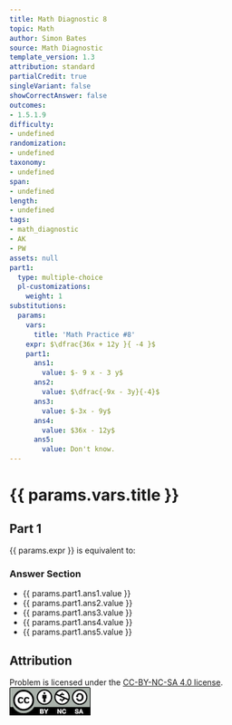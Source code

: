```yaml
---
title: Math Diagnostic 8
topic: Math
author: Simon Bates
source: Math Diagnostic
template_version: 1.3
attribution: standard
partialCredit: true
singleVariant: false
showCorrectAnswer: false
outcomes:
- 1.5.1.9
difficulty:
- undefined
randomization:
- undefined
taxonomy:
- undefined
span:
- undefined
length:
- undefined
tags:
- math_diagnostic
- AK
- PW
assets: null
part1:
  type: multiple-choice
  pl-customizations:
    weight: 1
substitutions:
  params:
    vars:
      title: 'Math Practice #8'
    expr: $\dfrac{36x + 12y }{ -4 }$
    part1:
      ans1:
        value: $- 9 x - 3 y$
      ans2:
        value: $\dfrac{-9x - 3y}{-4}$
      ans3:
        value: $-3x - 9y$
      ans4:
        value: $36x - 12y$
      ans5:
        value: Don't know.
---
```

# {{ params.vars.title }}

## Part 1

{{ params.expr }} is equivalent to:

### Answer Section

- {{ params.part1.ans1.value }}
- {{ params.part1.ans2.value }}
- {{ params.part1.ans3.value }}
- {{ params.part1.ans4.value }}
- {{ params.part1.ans5.value }}

## Attribution

Problem is licensed under the [CC-BY-NC-SA 4.0 license](https://creativecommons.org/licenses/by-nc-sa/4.0/).<br> ![The Creative Commons 4.0 license requiring attribution-BY, non-commercial-NC, and share-alike-SA license.](https://raw.githubusercontent.com/firasm/bits/master/by-nc-sa.png)